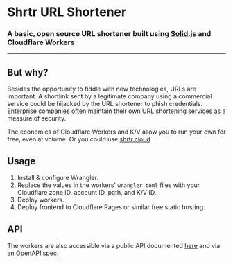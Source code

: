 # Shrtr URL Shortener

### A basic, open source URL shortener built using [Solid.js](https://solidjs.com) and Cloudflare Workers

---

## But why?

Besides the opportunity to fiddle with new technologies, URLs are important. A shortlink sent by a legitimate company using a commercial service could be hijacked by the URL shortener to phish credentials. Enterprise companies often maintain their own URL shortening services as a measure of security.

The economics of Cloudflare Workers and K/V allow you to run your own for free, even at volume. Or you could use [shrtr.cloud](https://shrtr.cloud)

## Usage

1. Install & configure Wrangler.
2. Replace the values in the workers' `wrangler.toml` files with your Cloudflare zone ID, account ID, path, and K/V ID.
3. Deploy workers.
4. Deploy frontend to Cloudflare Pages or similar free static hosting.

## API

The workers are also accessible via a public API documented [here](./workers/shortener/index.html) and via an [OpenAPI spec](./workers/shortener/openapi.yaml).
